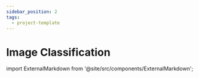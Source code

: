 ```yaml
---
sidebar_position: 2
tags:
  - project-template
---
```


# Image Classification

import ExternalMarkdown from '@site/src/components/ExternalMarkdown';

<ExternalMarkdown
  url="https://raw.githubusercontent.com/XpressAI/x-template-image_classification/main/README.md"
  placeholder="Content is unavailable or the specified section is not found."
/>